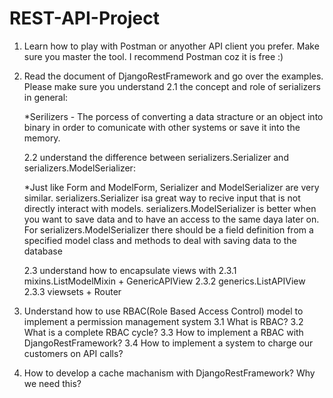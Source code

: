 # REST-API-Project
1. Learn how to play with Postman or anyother API client you prefer. Make sure you master the tool. I recommend Postman coz it is free :)
2. Read the document of DjangoRestFramework and go over the examples. Please make sure you understand
    2.1 the concept and role of serializers in general:

      *Serilizers - The porcess of converting a data stracture or an object into binary in order to comunicate with other systems or save it into the memory.

    2.2 understand the difference between serializers.Serializer and serializers.ModelSerializer:

      *Just like Form and ModelForm, Serializer and ModelSerializer are very similar. serializers.Serializer isa great way to recive input that is not directly interact with models. serializers.ModelSerializer is better when you want to save data and to have an access to the same daya later on. For serializers.ModelSerializer there should be a field definition from a specified model class and methods to deal with saving data to the database

    2.3 understand how to encapsulate views with
        2.3.1 mixins.ListModelMixin + GenericAPIView
        2.3.2 generics.ListAPIView
        2.3.3 viewsets + Router

 

3. Understand how to use RBAC(Role Based Access Control) model to implement a permission management system
    3.1 What is RBAC?
    3.2 What is a complete RBAC cycle?
    3.3 How to implement a RBAC with DjangoRestFramework?
    3.4 How to implement a system to charge our customers on API calls?

 

4. How to develop a cache machanism with DjangoRestFramework? Why we need this?
